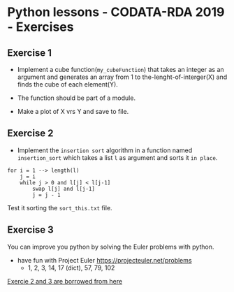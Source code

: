 # Python lessons - CODATA-RDA 2019 - Exercises 
## Exercise 1

* Implement a cube function(`my_cubeFunction`) that takes an integer as an argument and generates an array from 1 to the-lenght-of-interger(X) and finds the cube of each element(Y).

* The function should be part of a module.

* Make a plot of X vrs Y and save to file.


## Exercise 2

- Implement the `insertion sort` algorithm in a function named `insertion_sort` which takes a list `l` as argument and sorts it `in place`.

```
for i = 1 --> length(l)
	j = i
	while j > 0 and l[j] < l[j-1]
		swap l[j] and l[j-1]
		j = j - 1
```

Test it sorting the `sort_this.txt` file.

## Exercise 3

You can improve you python by solving the Euler problems with python.
- have fun with Project Euler https://projecteuler.net/problems
  - 1, 2, 3, 14, 17 (dict), 57, 79, 102

[Exercie 2 and 3 are borrowed from here](https://github.com/asartori86/python-intro)


